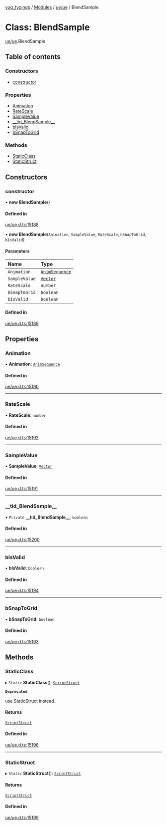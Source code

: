 [yug_typings](../README.md) / [Modules](../modules.md) / [ue/ue](../modules/ue_ue.md) / BlendSample

# Class: BlendSample

[ue/ue](../modules/ue_ue.md).BlendSample

## Table of contents

### Constructors

- [constructor](ue_ue.BlendSample.md#constructor)

### Properties

- [Animation](ue_ue.BlendSample.md#animation)
- [RateScale](ue_ue.BlendSample.md#ratescale)
- [SampleValue](ue_ue.BlendSample.md#samplevalue)
- [\_\_tid\_BlendSample\_\_](ue_ue.BlendSample.md#__tid_blendsample__)
- [bIsValid](ue_ue.BlendSample.md#bisvalid)
- [bSnapToGrid](ue_ue.BlendSample.md#bsnaptogrid)

### Methods

- [StaticClass](ue_ue.BlendSample.md#staticclass)
- [StaticStruct](ue_ue.BlendSample.md#staticstruct)

## Constructors

### constructor

• **new BlendSample**()

#### Defined in

[ue/ue.d.ts:15188](https://github.com/YugMetaverse/yug_typings/blob/25cad34/ue/ue.d.ts#L15188)

• **new BlendSample**(`Animation`, `SampleValue`, `RateScale`, `bSnapToGrid`, `bIsValid`)

#### Parameters

| Name | Type |
| :------ | :------ |
| `Animation` | [`AnimSequence`](ue_ue.AnimSequence.md) |
| `SampleValue` | [`Vector`](ue_ue_s.Vector.md) |
| `RateScale` | `number` |
| `bSnapToGrid` | `boolean` |
| `bIsValid` | `boolean` |

#### Defined in

[ue/ue.d.ts:15189](https://github.com/YugMetaverse/yug_typings/blob/25cad34/ue/ue.d.ts#L15189)

## Properties

### Animation

• **Animation**: [`AnimSequence`](ue_ue.AnimSequence.md)

#### Defined in

[ue/ue.d.ts:15190](https://github.com/YugMetaverse/yug_typings/blob/25cad34/ue/ue.d.ts#L15190)

___

### RateScale

• **RateScale**: `number`

#### Defined in

[ue/ue.d.ts:15192](https://github.com/YugMetaverse/yug_typings/blob/25cad34/ue/ue.d.ts#L15192)

___

### SampleValue

• **SampleValue**: [`Vector`](ue_ue_s.Vector.md)

#### Defined in

[ue/ue.d.ts:15191](https://github.com/YugMetaverse/yug_typings/blob/25cad34/ue/ue.d.ts#L15191)

___

### \_\_tid\_BlendSample\_\_

• `Private` **\_\_tid\_BlendSample\_\_**: `boolean`

#### Defined in

[ue/ue.d.ts:15200](https://github.com/YugMetaverse/yug_typings/blob/25cad34/ue/ue.d.ts#L15200)

___

### bIsValid

• **bIsValid**: `boolean`

#### Defined in

[ue/ue.d.ts:15194](https://github.com/YugMetaverse/yug_typings/blob/25cad34/ue/ue.d.ts#L15194)

___

### bSnapToGrid

• **bSnapToGrid**: `boolean`

#### Defined in

[ue/ue.d.ts:15193](https://github.com/YugMetaverse/yug_typings/blob/25cad34/ue/ue.d.ts#L15193)

## Methods

### StaticClass

▸ `Static` **StaticClass**(): [`ScriptStruct`](ue_ue.ScriptStruct.md)

**`Deprecated`**

use StaticStruct instead.

#### Returns

[`ScriptStruct`](ue_ue.ScriptStruct.md)

#### Defined in

[ue/ue.d.ts:15198](https://github.com/YugMetaverse/yug_typings/blob/25cad34/ue/ue.d.ts#L15198)

___

### StaticStruct

▸ `Static` **StaticStruct**(): [`ScriptStruct`](ue_ue.ScriptStruct.md)

#### Returns

[`ScriptStruct`](ue_ue.ScriptStruct.md)

#### Defined in

[ue/ue.d.ts:15199](https://github.com/YugMetaverse/yug_typings/blob/25cad34/ue/ue.d.ts#L15199)
